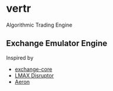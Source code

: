 # vertr

Algorithmic Trading Engine

## Exchange Emulator Engine 

Inspired by

- [exchange-core](https://github.com/exchange-core/exchange-core)
- [LMAX Disruptor](https://github.com/LMAX-Exchange/disruptor)
- [Aeron](https://github.com/real-logic/aeron)



